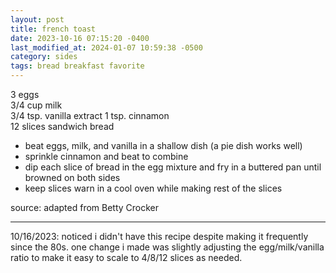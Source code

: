 ```yaml
---
layout: post
title: french toast
date: 2023-10-16 07:15:20 -0400
last_modified_at: 2024-01-07 10:59:38 -0500
category: sides
tags: bread breakfast favorite
---
```


3 eggs  
3/4 cup milk  
3/4 tsp. vanilla extract
1 tsp. cinnamon  
12 slices sandwich bread  
* beat eggs, milk, and vanilla in a shallow dish (a pie dish works well)
* sprinkle cinnamon and beat to combine
* dip each slice of bread in the egg mixture and fry in a buttered pan until
  browned on both sides
* keep slices warn in a cool oven while making rest of the slices

source: adapted from Betty Crocker

---

10/16/2023: noticed i didn't have this recipe despite making it frequently since the
80s. one change i made was slightly adjusting the egg/milk/vanilla ratio to make it
easy to scale to 4/8/12 slices as needed.
